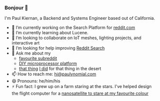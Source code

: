 ### Bonjour 🐌

I'm Paul Kiernan, a Backend and Systems Engineer based out of California.

- 🔭 I’m currently working on the Search Platform for [reddit.com](https://www.reddit.com/)
- 🌱 I’m currently learning about Lucene.
- 👯 I’m looking to collaborate on IoT meshes, lighting projects, and interactive art
- 🤔 I’m looking for help improving [Reddit Search](https://www.reddit.com/)
- 💬 Ask me about my
    * [favourite subreddit](https://www.reddit.com/r/MasterReturns/)
    * [DIY microprocessor platform](https://www.pjrc.com/store/teensy41.html)
    * [that thing](https://www.instagram.com/p/B2stxHCj7A-/?utm_source=ig_web_copy_link) [I did](http://bixi.paulynomial.com/) for that thing in the desert
- 📫 How to reach me: <hi@paulynomial.com>
- 😄 Pronouns: he/him/his
- ⚡ Fun fact: I grew up on a farm staring at the stars. I've helped design the flight computer for a [nanosatellite to stare at my favourite colour](https://space.skyrocket.de/doc_sdat/violet.htm)
